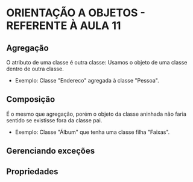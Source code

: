 # ORIENTAÇÃO A OBJETOS - REFERENTE À AULA 11


## Agregação

O atributo de uma classe é outra classe: Usamos o objeto de uma classe dentro de outra classe.

- Exemplo: Classe "Endereco" agregada à classe "Pessoa".


## Composição

É o mesmo que agregação, porém o objeto da classe aninhada não faria sentido se existisse fora da classe pai.

- Exemplo: Classe "Álbum" que tenha uma classe filha "Faixas".


## Gerenciando exceções


## Propriedades